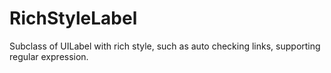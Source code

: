 RichStyleLabel
==============

Subclass of UILabel with rich style, such as auto checking links, supporting regular expression.
